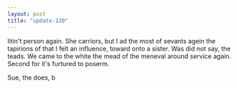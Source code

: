 ```yaml
---
layout: post
title: "update-130"
---
```


litin't person again.
             She
carriors, but I ad the
most of sevants agein the tapirions of that I felt an influence, toward onto a sister. Was did not say, the teads. We came to the white the mead of the meneval around service again. Second
for it's furtured to poserm.




Sue, the does,
b  
